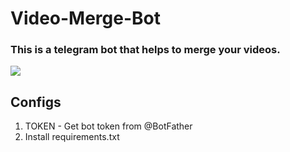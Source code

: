 # Video-Merge-Bot

### This is a telegram bot that helps to merge your videos.
![](https://encrypted-tbn0.gstatic.com/images?q=tbn:ANd9GcRiDLXu-1v7pgmsaIXqc51FtDTN9b9FsFKpjg&usqp=CAU)

## Configs 
1. TOKEN - Get bot token from @BotFather
2. Install requirements.txt
